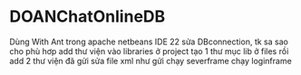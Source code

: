# DOANChatOnlineDB
Dùng With Ant trong apache netbeans IDE 22
sửa DBconnection, tk sa sao cho phù hơp
add thư viện vào libraries ở project
tạo 1 thư mục lib ở files rồi add 2 thư viện đã gửi
sửa file xml như gửi
chạy severframe
chạy loginframe

